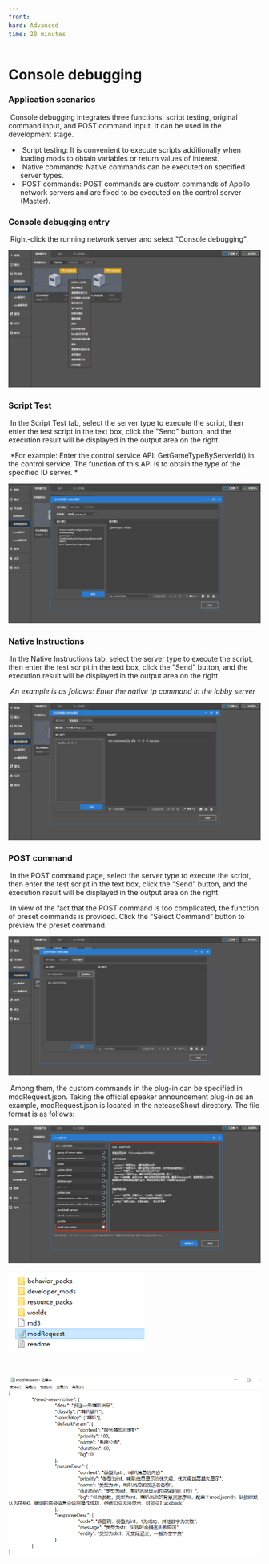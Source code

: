 ```yaml
--- 
front: 
hard: Advanced 
time: 20 minutes 
--- 
```


# Console debugging 

### Application scenarios 

​ Console debugging integrates three functions: script testing, original command input, and POST command input. It can be used in the development stage. 

- ​ Script testing: It is convenient to execute scripts additionally when loading mods to obtain variables or return values ​​of interest. 
- ​ Native commands: Native commands can be executed on specified server types. 
- ​ POST commands: POST commands are custom commands of Apollo network servers and are fixed to be executed on the control server (Master). 

### Console debugging entry 

​ Right-click the running network server and select "Console debugging". 

![](./images/cmd1.png) 

### Script Test 

​ In the Script Test tab, select the server type to execute the script, then enter the test script in the text box, click the "Send" button, and the execution result will be displayed in the output area on the right. 

​ *For example: Enter the control service API: GetGameTypeByServerId() in the control service. The function of this API is to obtain the type of the specified ID server. * 

![](./images/cmd6.png) 

### Native Instructions 

​ In the Native Instructions tab, select the server type to execute the script, then enter the test script in the text box, click the "Send" button, and the execution result will be displayed in the output area on the right. 

​ *An example is as follows: Enter the native tp command in the lobby server* 

![](./images/cmd4.png) 

### POST command 

​ In the POST command page, select the server type to execute the script, then enter the test script in the text box, click the "Send" button, and the execution result will be displayed in the output area on the right. 


​ In view of the fact that the POST command is too complicated, the function of preset commands is provided. Click the "Select Command" button to preview the preset command. 

![](./images/cmd9.png) 

​ Among them, the custom commands in the plug-in can be specified in modRequest.json. Taking the official speaker announcement plug-in as an example, modRequest.json is located in the neteaseShout directory. The file format is as follows: 

![](./images/cmd7.png) 

![](./images/cmd11.png) 

​ 

![](./images/cmd12.png)